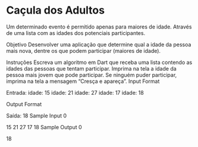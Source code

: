 # Caçula dos Adultos
Um determinado evento é permitido apenas para maiores de idade. Através de uma lista com as idades dos potenciais participantes.

Objetivo
Desenvolver uma aplicação que determine qual a idade da pessoa mais nova, dentre os que podem participar (maiores de idade).

Instruções
Escreva um algoritmo em Dart que receba uma lista contendo as idades das pessoas que tentam participar.
Imprima na tela a idade da pessoa mais jovem que pode participar.
Se ninguém puder participar, imprima na tela a mensagem “Cresça e apareça”.
Input Format

Entrada: idade: 15 idade: 21 idade: 27 idade: 17 idade: 18

Output Format

Saída:
	18
Sample Input 0

15 21 27 17 18
Sample Output 0

18